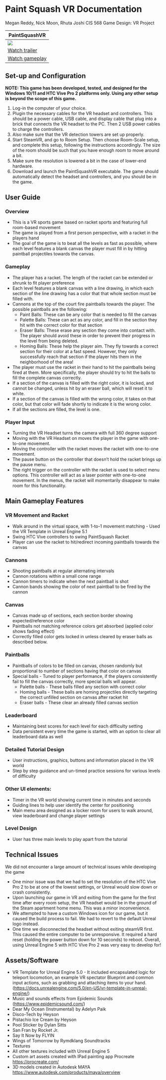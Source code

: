 # Paint Squash VR Documentation
Megan Reddy, Nick Moon, Rhuta Joshi 
CIS 568 Game Design: VR Project  

| PaintSquashVR |
|---|
|![](PaintSquashLogo.PNG)|
|[Watch trailer](https://youtu.be/A-dZ14WgZu0)|
|[Watch gameplay](https://youtu.be/qbftf0uzTgc)|


## Set-up and Configuration 
__NOTE: This game has been developed, tested, and designed for the Windows 10/11 and HTC Vive Pro 2 platforms only. Using any other setup is beyond the scope of this game.__
1. Log-in the computer of your choice.
2. Plugin the necessary cables for the VR headset and controllers. This should be a power cable, USB cable, and display cable that plug into a brick that connects the VR headset to the PC. Then 2 USB power cables to charge the controllers.
3. Also make sure that the VR detection towers are set up properly.
4. Start SteamVR, and go to Room Setup. Then choose Room-Scale setup, and complete this setup, following the instructions accordingly. The size of the room should be such that you have enough room to move around a bit.
5. Make sure the resolution is lowered a bit in the case of lower-end hardware.
6. Download and launch the PaintSquashVR executable. The game should automatically detect the headset and controllers, and you should be in the game.

## User Guide
### Overview
- This is a VR sports game based on racket sports and featuring full room-based movement
- The game is played from a first person perspective, with a racket in the players hand
- The goal of the game is to beat all the levels as fast as possible, where each level features a blank canvas the player must fill in by hitting paintball projectiles towards the canvas.
### Gameplay
- The player has a racket. The length of the racket can be extended or shrunk to fit player preference
- Each level features a blank canvas with a line drawing, in which each section of the line drawing has a color that that whole section must be filled with.
- Cannons at the top of the court fire paintballs towards the player. The possible paintballs are the following:
  - Paint Balls: These can be any color that is needed to fill the canvas
  - Palette Balls: These can act as any color, and fill in the section they hit with the correct color for that section
  - Eraser Balls: These erase any section they come into contact with. The player should avoid these in order to prevent their progress in the level from being deleted.
  - Homing Balls: These help the player aim. They fly towards a correct section for their color at a fast speed. However, they only successfully reach that section if the player hits them in the neighborhood of the area!
- The player must use the racket in their hand to hit the paintballs being fired at them. More specifically, the player should try to hit the balls to fill the complete canvas correctly.
- If a section of the canvas is filled with the right color, it is locked, and cannot be changed, unless hit by an eraser ball, which will reset it to white.
- If a section of the canvas is filled with the wrong color, it takes on that color, but that color will fade shortly to indicate it is the wrong color.
- If all the sections are filled, the level is one.
### Player Input
- Turning the VR Headset turns the camera with full 360 degree support
- Moving with the VR Headset on moves the player in the game with one-to-one movement.
- Moving the controller with the racket moves the racket with one-to-one movement.
- The pause button on the controller that doesn’t hold the racket brings up the pause menu.
- The right trigger on the controller with the racket is used to select menu options. This controller will act as a laser pointer with one-to-one movement. In the menus, the racket will momentarily disappear to make room for this functionality.

## Main Gameplay Features
### VR Movement and Racket
- Walk around in the virtual space, with 1-to-1 movement matching - Used the VR Template in Unreal Engine 5.1
- Swing HTC Vive controllers to swing PaintSquash Racket
- Player can use the racket to hit/redirect incoming paintballs towards the canvas
### Cannons
- Shooting paintballs at regular alternating intervals
- Cannon rotations within a small cone range
- Cannon timers to indicate when the next paintball is shot
- Cannon bands showing the color of next paintball to be fired by the cannon
### Canvas
- Canvas made up of sections, each section border showing expected/reference color
- Paintballs not matching reference colors get absorbed (applied color shows fading effect)
- Correctly filled color gets locked in unless cleared by eraser balls as described below.
### Paintballs
- Paintballs of colors to be filled on canvas, chosen randomly but proportional to number of sections having that color on canvas
- Special balls - Tuned to player performance, if the players consistently fail to fill the canvas correctly, more special balls will appear.
  - Palette balls - These balls filled any section with correct color
  - Homing balls - These balls are homing projectiles directly targeting the correct unfilled section on canvas after racket hit
  - Eraser balls - These clear an already filled canvas section
### Leaderboard
- Maintaining best scores for each level for each difficulty setting
- Data persistent every time the game is started, with an option to clear all leaderboard data as well
### Detailed Tutorial Design
- User instructions, graphics, buttons and information placed in the VR world
- Step by step guidance and un-timed practice sessions for various levels of difficulty
### Other UI elements:
- Timer in the VR world showing current time in minutes and seconds
- Guiding lines to help user identify the center for positioning
- Main menu area designed as a locker room for users to walk around, view leaderboard and change player settings
### Level Design
- User has three main levels to play apart from the tutorial

## Technical Issues
We did not encounter a large amount of technical issues while developing the game
- One minor issue was that we had to set the resolution of the HTC Vive Pro 2 to be at one of the lowest settings, or Unreal would slow down or crash consistently.
- Upon launching our game in VR and exiting from the game for the first time after every room setup, the VR headset would be in the ground of the Steam apartment home menu. This was a minor inconvenience.
- We attempted to have a custom Windows icon for our game, but it caused the build process to fail. We had to revert to the default Unreal logo instead.
- One time we disconnected the headset without exiting steamVR first. This caused the entire computer to be unresponsive. It required a hard reset (holding the power button down for 10 seconds) to reboot.
Overall, using Unreal Engine 5 with HTC Vive Pro 2 was very easy to develop for!

## Assets/Software
- VR Template for Unreal Engine 5.0  - It included encapsulated logic for teleport locomotion, an example VR spectator Blueprint and common input actions, such as grabbing and attaching items to your hand. (https://docs.unrealengine.com/5.0/en-US/vr-template-in-unreal-engine/)
- Music and sounds effects from Epidemic Sounds (https://www.epidemicsound.com/)
- Dear My Ocean (Instrumental) by Adelyn Paik
- Disco-Tech by Heyson
- Pistachio Ice Cream by Heyson
- Pool Sticker by Dylan Sitts
- San Fran by Rocket Jr.
- Say It Now by FLYIN
- Wings of Tomorrow by Rymdklang Soundtracks
- Textures
- All other textures included with Unreal Engine 5
- Custom art assets created with IPad painting app Procreate https://procreate.com/
- 3D models created in Autodesk MAYA https://www.autodesk.com/products/maya/overview
